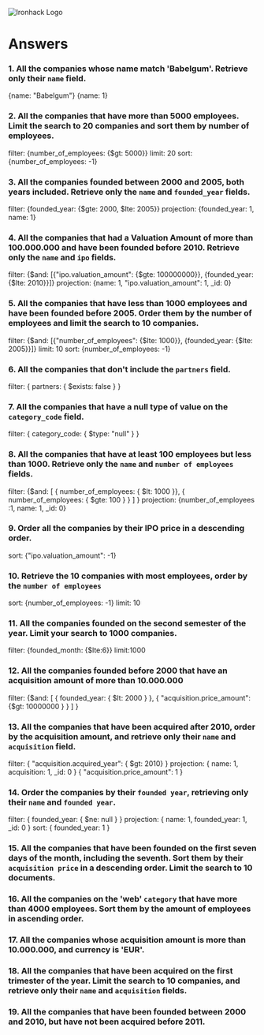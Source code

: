 ![Ironhack Logo](https://i.imgur.com/1QgrNNw.png)

# Answers

### 1. All the companies whose name match 'Babelgum'. Retrieve only their `name` field.

{name: "Babelgum"}
{name: 1}

### 2. All the companies that have more than 5000 employees. Limit the search to 20 companies and sort them by **number of employees**.

filter: {number_of_employees: {$gt: 5000}}
limit: 20
sort: {number_of_employees: -1}


### 3. All the companies founded between 2000 and 2005, both years included. Retrieve only the `name` and `founded_year` fields.

filter: {founded_year: {$gte: 2000, $lte: 2005}}
projection: {founded_year: 1, name: 1}

### 4. All the companies that had a Valuation Amount of more than 100.000.000 and have been founded before 2010. Retrieve only the `name` and `ipo` fields.

filter: {$and: [{"ipo.valuation_amount": {$gte: 100000000}}, {founded_year: {$lte: 2010}}]}
projection: {name: 1, "ipo.valuation_amount": 1, _id: 0}

### 5. All the companies that have less than 1000 employees and have been founded before 2005. Order them by the number of employees and limit the search to 10 companies.

filter: {$and: [{"number_of_employees": {$lte: 1000}}, {founded_year: {$lte: 2005}}]}
limit: 10
sort: {number_of_employees: -1}

### 6. All the companies that don't include the `partners` field.

filter: { partners: { $exists: false } }

### 7. All the companies that have a null type of value on the `category_code` field.

filter: { category_code: { $type: "null" } }

### 8. All the companies that have at least 100 employees but less than 1000. Retrieve only the `name` and `number of employees` fields.

filter: {$and: [ { number_of_employees: { $lt: 1000 }}, { number_of_employees: { $gte: 100 } } ] }
projection: {number_of_employees :1, name: 1, _id: 0}

### 9. Order all the companies by their IPO price in a descending order.

sort: {"ipo.valuation_amount": -1}

### 10. Retrieve the 10 companies with most employees, order by the `number of employees`

sort: {number_of_employees: -1}
limit: 10

### 11. All the companies founded on the second semester of the year. Limit your search to 1000 companies.

filter: {founded_month: {$lte:6}}
limit:1000

### 12. All the companies founded before 2000 that have an acquisition amount of more than 10.000.000

filter: {$and: [ { founded_year: { $lt: 2000 } },  { "acquisition.price_amount": {$gt: 10000000 } } ] }

### 13. All the companies that have been acquired after 2010, order by the acquisition amount, and retrieve only their `name` and `acquisition` field.

filter: { "acquisition.acquired_year": { $gt: 2010} }
projection: { name: 1, acquisition: 1, _id: 0 }
{ "acquisition.price_amount": 1 }

### 14. Order the companies by their `founded year`, retrieving only their `name` and `founded year`.

filter: { founded_year: { $ne: null } }
projection: { name: 1, founded_year: 1, _id: 0 }
sort: { founded_year: 1 }

### 15. All the companies that have been founded on the first seven days of the month, including the seventh. Sort them by their `acquisition price` in a descending order. Limit the search to 10 documents.

<!-- Your Code Goes Here -->

### 16. All the companies on the 'web' `category` that have more than 4000 employees. Sort them by the amount of employees in ascending order.

<!-- Your Code Goes Here -->

### 17. All the companies whose acquisition amount is more than 10.000.000, and currency is 'EUR'.

<!-- Your Code Goes Here -->

### 18. All the companies that have been acquired on the first trimester of the year. Limit the search to 10 companies, and retrieve only their `name` and `acquisition` fields.

<!-- Your Code Goes Here -->

### 19. All the companies that have been founded between 2000 and 2010, but have not been acquired before 2011.

<!-- Your Code Goes Here -->
